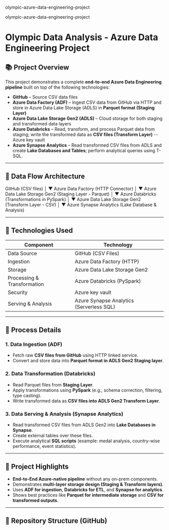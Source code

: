 olympic-azure-data-engineering-project

olympic-azure-data-engineering-project

# Olympic Data Analysis - Azure Data Engineering Project

## 📚 Project Overview

This project demonstrates a complete **end-to-end Azure Data Engineering pipeline** built on top of the following technologies:

- **GitHub** – Source CSV data files
- **Azure Data Factory (ADF)** – Ingest CSV data from GitHub via HTTP and store in Azure Data Lake Storage (ADLS) in **Parquet format (Staging Layer)**
- **Azure Data Lake Storage Gen2 (ADLS)** – Cloud storage for both staging and transformed data layers
- **Azure Databricks** – Read, transform, and process Parquet data from staging; write the transformed data as **CSV files (Transform Layer)**
  --Azure key vault
- **Azure Synapse Analytics** – Read transformed CSV files from ADLS and create **Lake Databases and Tables**; perform analytical queries using T-SQL.

---

## 📂 Data Flow Architecture

GitHub (CSV files)
│
▼
Azure Data Factory (HTTP Connector)
│
▼
Azure Data Lake Storage Gen2 (Staging Layer - Parquet)
│
▼
Azure Databricks (Transformations in PySpark)
│
▼
Azure Data Lake Storage Gen2 (Transform Layer - CSV)
│
▼
Azure Synapse Analytics (Lake Database & Analysis)

---

## 🔧 Technologies Used

| Component                   | Technology                               |
| --------------------------- | ---------------------------------------- |
| Data Source                 | GitHub (CSV Files)                       |
| Ingestion                   | Azure Data Factory (HTTP)                |
| Storage                     | Azure Data Lake Storage Gen2             |
| Processing & Transformation | Azure Databricks (PySpark)               |
| Security                    | Azure key vault                          |
| Serving & Analysis          | Azure Synapse Analytics (Serverless SQL) |

---

## 🔄 Process Details

### 1. **Data Ingestion (ADF)**

- Fetch raw **CSV files from GitHub** using HTTP linked service.
- Convert and store data into **Parquet format in ADLS Gen2 Staging layer**.

### 2. **Data Transformation (Databricks)**

- Read Parquet files from **Staging Layer**.
- Apply transformations using **PySpark** (e.g., schema correction, filtering, type casting).
- Write transformed data as **CSV files into ADLS Gen2 Transform Layer**.

### 3. **Data Serving & Analysis (Synapse Analytics)**

- Read transformed CSV files from ADLS Gen2 into **Lake Databases in Synapse**.
- Create external tables over these files.
- Execute analytical **SQL scripts** (example: medal analysis, country-wise performance, event statistics).

---

## 🚀 Project Highlights

- **End-to-End Azure-native pipeline** without any on-prem components.
- Demonstrates **multi-layer storage design (Staging & Transform layers)**.
- Uses **ADF for ingestion**, **Databricks for ETL**, and **Synapse for analytics**.
- Shows best practices like **Parquet for intermediate storage** and **CSV for transformed outputs**.

---

## 📁 Repository Structure (GitHub)
